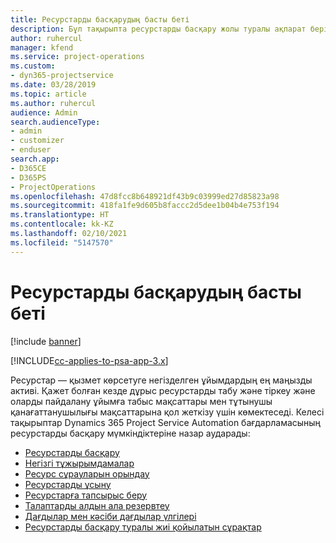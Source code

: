 ```yaml
---
title: Ресурстарды басқарудың басты беті
description: Бұл тақырыпта ресурстарды басқару жолы туралы ақпарат берілген.
author: ruhercul
manager: kfend
ms.service: project-operations
ms.custom:
- dyn365-projectservice
ms.date: 03/28/2019
ms.topic: article
ms.author: ruhercul
audience: Admin
search.audienceType:
- admin
- customizer
- enduser
search.app:
- D365CE
- D365PS
- ProjectOperations
ms.openlocfilehash: 47d8fcc8b648921df43b9c03999ed27d85823a98
ms.sourcegitcommit: 418fa1fe9d605b8faccc2d5dee1b04b4e753f194
ms.translationtype: HT
ms.contentlocale: kk-KZ
ms.lasthandoff: 02/10/2021
ms.locfileid: "5147570"
---
```

# <a name="resource-management-home-page"></a>Ресурстарды басқарудың басты беті

[!include [banner](../includes/psa-now-project-operations.md)]

[!INCLUDE[cc-applies-to-psa-app-3.x](../includes/cc-applies-to-psa-app-3x.md)]

Ресурстар — қызмет көрсетуге негізделген ұйымдардың ең маңызды активі. Қажет болған кезде дұрыс ресурстарды табу және тіркеу және оларды пайдалану ұйымға  табыс мақсаттары мен тұтынушы қанағаттанушылығы мақсаттарына қол жеткізу үшін көмектеседі. Келесі тақырыптар Dynamics 365 Project Service Automation бағдарламасының ресурстарды басқару мүмкіндіктеріне назар аударады:

- [Ресурстарды басқару](manage-resources.md)
- [Негізгі тұжырымдамалар](reports-key-concepts.md)
- [Ресурс сұрауларын орындау](resource-management-fulfill-requests.md)
- [Ресурстарды ұсыну](resource-management-propose-resources.md)
- [Ресурстарға тапсырыс беру](resource-management-book-resources-scheduleboard.md)
- [Талаптарды алдын ала резервтеу](resource-management-softbook-requirements.md)
- [Дағдылар мен кәсіби дағдылар үлгілері](resource-management-skills-proficiency.md)
- [Ресурстарды басқару туралы жиі қойылатын сұрақтар](resource-management-faq.md)
